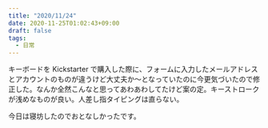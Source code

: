 ```yaml
---
title: "2020/11/24"
date: 2020-11-25T01:02:43+09:00
draft: false
tags: 
  - 日常
---
```


キーボードを Kickstarter で購入した際に、フォームに入力したメールアドレスとアカウントのものが違うけど大丈夫か〜となっていたのに今更気づいたので修正した。なんか全然こんなと思ってあわあわしてたけど案の定。キーストロークが浅めなものが良い。人差し指タイピングは直らない。


今日は寝坊したのでおとなしかったです。
